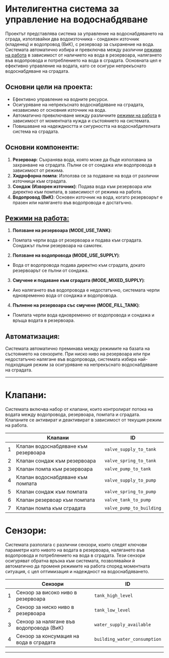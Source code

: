 # Интелигентна система за управление на водоснабдяване

Проектът представлява система за управление на водоснабдяването на сграда, използвайки два водоизточника - сондажен източник (кладенец) и водопровод (ВиК), с резервоар за съхранение на вода. Системата автоматично избира и превключва между различни [режими на работа](./docs/modes/modes.md) в зависимост от наличието на вода в резервоара, налягането във водопровода и потреблението на вода в сградата. Основната цел е ефективно управление на водата, като се осигури непрекъснато водоснабдяване на сградата.

## Основни цели на проекта:

- Ефективно управление на водните ресурси.
- Осигуряване на непрекъснато водоснабдяване на сградата, независимо от основния източник на вода.
- Автоматично превключване между различните [режими на работа](./docs/modes/modes.md) в зависимост от моментната нужда и състоянието на системата.
- Повишаване на надеждността и сигурността на водоснабдителната система на сградата.

## Основни компоненти:

1. **Резервоар**: Съхранява вода, която може да бъде използвана за захранване на сградата. Пълни се от сондажа или водопровода в зависимост от режима.
2. **Хидрофорна помпа**: Използва се за подаване на вода от различни източници към сградата.
3. **Сондаж (Изворен източник)**: Подава вода към резервоара или директно към помпата, в зависимост от режима на работа.
4. **Водопровод (ВиК)**: Основен източник на вода, когато резервоарът е празен или налягането във водопровода е достатъчно.





## [Режими на работа:](./docs/modes/modes.md)

1. **Ползване на резервоара (MODE_USE_TANK)**: 
- Помпата черпи вода от резервоара и подава към сградата. Сондажът пълни резервоара на самотек.
2. **Ползване на водопровода (MODE_USE_SUPPLY)**: 
- Вода от водопровода подава директно към сградата, докато резервоарът се пълни от сондажа.
3. **Смучене и подаване към сградата (MODE_MIXED_SUPPLY)**: 
- Ако налягането във водопровода е недостатъчно, системата черпи едновременно вода от сондажа и водопровода.
4. **Пълнене на резервоара със смучене (MODE_FILL_TANK)**: 
- Помпата черпи вода едновременно от водопровода и сондажа и връща водата в резервоара.

## Автоматизация:

Системата автоматично преминава между режимите на базата на състоянието на сензорите. При ниско ниво на резервоара или при недостатъчно налягане във водопровода, системата избира най-подходящия режим за осигуряване на непрекъснато водоснабдяване на сградата.

---



# Клапани:

Системата включва набор от клапани, които контролират потока на водата между водопровода, резервоара, помпата и сградата. Клапаните се активират и деактивират в зависимост от текущия режим на работа.

|    | Клапани                                      | ID                           |
|----|----------------------------------------------|------------------------------|
| 1  | Клапан водоснабдяване към резервоара         | `valve_supply_to_tank`       |
| 2  | Клапан сондаж към резервоара                 | `valve_spring_to_tank`       |
| 3  | Клапан помпа към резервоара                  | `valve_pump_to_tank`         |
| 4  | Клапан водоснабдяване към помпата            | `valve_supply_to_pump`       |
| 5  | Клапан сондаж към помпата                    | `valve_spring_to_pump`       |
| 6  | Клапан резервоар към помпата                 | `valve_tank_to_pump`         |
| 7  | Клапан помпа към сградата                    | `valve_pump_to_building`     |


# Сензори:

Системата разполага с различни сензори, които следят ключови параметри като нивото на водата в резервоара, налягането във водопровода и потреблението на вода в сградата. Тези сензори осигуряват обратна връзка към системата, позволявайки ѝ автоматично да променя режимите на работа според моментната ситуация, с цел оптимизация и надеждност на водоснабдяването.

|    | Сензори                                      | ID                           |
|----|----------------------------------------------|------------------------------|
| 1  | Сензор за високо ниво в резервоара           | `tank_high_level`            |
| 2  | Сензор за ниско ниво в резервоара            | `tank_low_level`             |
| 3  | Сензор за налягане във водопровода (ВиК)     | `water_supply_available`     |
| 4  | Сензор за консумация на вода в сградата      | `building_water_consumption` |


---
